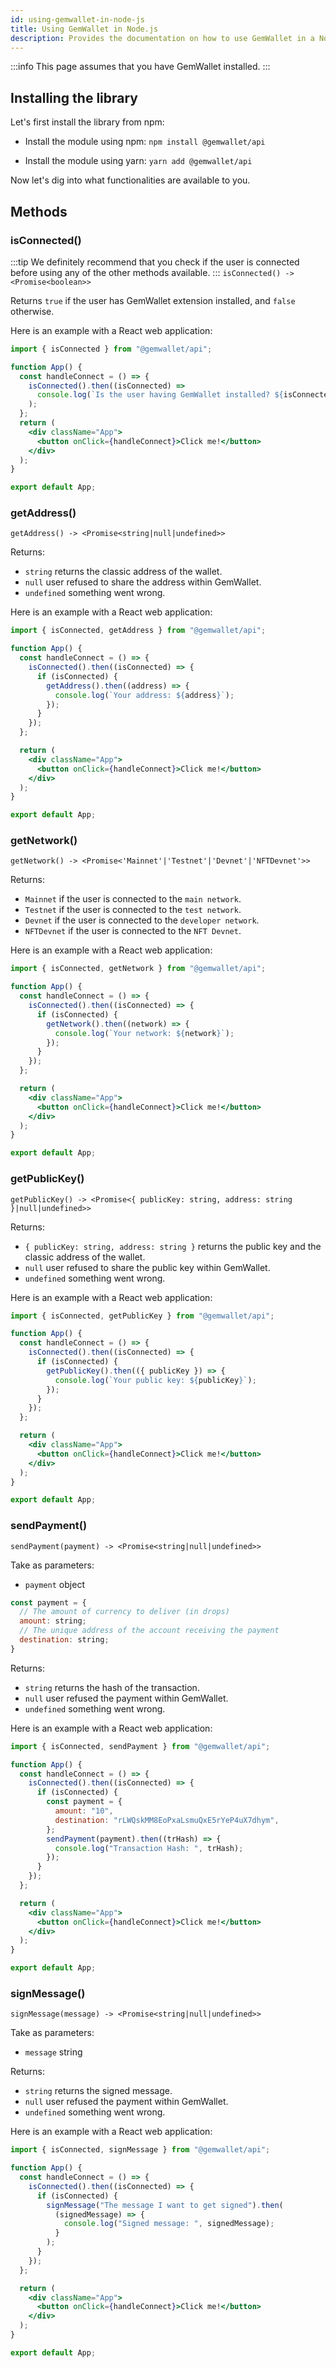 ```yaml
---
id: using-gemwallet-in-node-js
title: Using GemWallet in Node.js
description: Provides the documentation on how to use GemWallet in a Node.js application like React thanks to npm.
---
```


:::info
This page assumes that you have GemWallet installed.
:::

## Installing the library

Let's first install the library from npm:

- Install the module using npm: `npm install @gemwallet/api`

- Install the module using yarn: `yarn add @gemwallet/api`

Now let's dig into what functionalities are available to you.

## Methods

### isConnected()

:::tip
We definitely recommend that you check if the user is connected before using any of the other methods available.
:::
`isConnected() -> <Promise<boolean>>`

Returns `true` if the user has GemWallet extension installed, and `false` otherwise.

Here is an example with a React web application:

```jsx
import { isConnected } from "@gemwallet/api";

function App() {
  const handleConnect = () => {
    isConnected().then((isConnected) =>
      console.log(`Is the user having GemWallet installed? ${isConnected}`)
    );
  };
  return (
    <div className="App">
      <button onClick={handleConnect}>Click me!</button>
    </div>
  );
}

export default App;
```

### getAddress()

`getAddress() -> <Promise<string|null|undefined>>`

Returns:

- `string` returns the classic address of the wallet.
- `null` user refused to share the address within GemWallet.
- `undefined` something went wrong.

Here is an example with a React web application:

```jsx
import { isConnected, getAddress } from "@gemwallet/api";

function App() {
  const handleConnect = () => {
    isConnected().then((isConnected) => {
      if (isConnected) {
        getAddress().then((address) => {
          console.log(`Your address: ${address}`);
        });
      }
    });
  };

  return (
    <div className="App">
      <button onClick={handleConnect}>Click me!</button>
    </div>
  );
}

export default App;
```

### getNetwork()

`getNetwork() -> <Promise<'Mainnet'|'Testnet'|'Devnet'|'NFTDevnet'>>`

Returns:

- `Mainnet` if the user is connected to the `main network`.
- `Testnet` if the user is connected to the `test network`.
- `Devnet` if the user is connected to the `developer network`.
- `NFTDevnet` if the user is connected to the `NFT Devnet`.

Here is an example with a React web application:

```jsx
import { isConnected, getNetwork } from "@gemwallet/api";

function App() {
  const handleConnect = () => {
    isConnected().then((isConnected) => {
      if (isConnected) {
        getNetwork().then((network) => {
          console.log(`Your network: ${network}`);
        });
      }
    });
  };

  return (
    <div className="App">
      <button onClick={handleConnect}>Click me!</button>
    </div>
  );
}

export default App;
```

### getPublicKey()

`getPublicKey() -> <Promise<{ publicKey: string, address: string }|null|undefined>>`

Returns:

- `{ publicKey: string, address: string }` returns the public key and the classic address of the wallet.
- `null` user refused to share the public key within GemWallet.
- `undefined` something went wrong.

Here is an example with a React web application:

```jsx
import { isConnected, getPublicKey } from "@gemwallet/api";

function App() {
  const handleConnect = () => {
    isConnected().then((isConnected) => {
      if (isConnected) {
        getPublicKey().then(({ publicKey }) => {
          console.log(`Your public key: ${publicKey}`);
        });
      }
    });
  };

  return (
    <div className="App">
      <button onClick={handleConnect}>Click me!</button>
    </div>
  );
}

export default App;
```

### sendPayment()

`sendPayment(payment) -> <Promise<string|null|undefined>>`

Take as parameters:

- `payment` object

```js
const payment = {
  // The amount of currency to deliver (in drops)
  amount: string;
  // The unique address of the account receiving the payment
  destination: string;
}
```

Returns:

- `string` returns the hash of the transaction.
- `null` user refused the payment within GemWallet.
- `undefined` something went wrong.

Here is an example with a React web application:

```jsx
import { isConnected, sendPayment } from "@gemwallet/api";

function App() {
  const handleConnect = () => {
    isConnected().then((isConnected) => {
      if (isConnected) {
        const payment = {
          amount: "10",
          destination: "rLWQskMM8EoPxaLsmuQxE5rYeP4uX7dhym",
        };
        sendPayment(payment).then((trHash) => {
          console.log("Transaction Hash: ", trHash);
        });
      }
    });
  };

  return (
    <div className="App">
      <button onClick={handleConnect}>Click me!</button>
    </div>
  );
}

export default App;
```

### signMessage()

`signMessage(message) -> <Promise<string|null|undefined>>`

Take as parameters:

- `message` string

Returns:

- `string` returns the signed message.
- `null` user refused the payment within GemWallet.
- `undefined` something went wrong.

Here is an example with a React web application:

```jsx
import { isConnected, signMessage } from "@gemwallet/api";

function App() {
  const handleConnect = () => {
    isConnected().then((isConnected) => {
      if (isConnected) {
        signMessage("The message I want to get signed").then(
          (signedMessage) => {
            console.log("Signed message: ", signedMessage);
          }
        );
      }
    });
  };

  return (
    <div className="App">
      <button onClick={handleConnect}>Click me!</button>
    </div>
  );
}

export default App;
```
